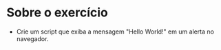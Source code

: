 # Sobre o exercício

- Crie um script que exiba a mensagem "Hello World!" em um alerta no navegador.